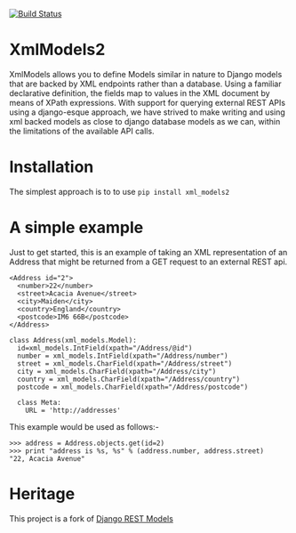 [![Build Status](https://travis-ci.org/alephnullplex/xml_models2.svg?branch=master)](https://travis-ci.org/alephnullplex/xml_models2)

# XmlModels2

XmlModels allows you to define Models similar in nature to Django models that are backed by XML endpoints rather than a
database.   Using a familiar declarative definition, the fields map to values in the XML document by means of XPath
expressions. With support for querying external REST APIs using a django-esque approach, we have strived to make
writing and using xml backed models as close to django database models as we can, within the limitations of the
available API calls.

# Installation

The simplest approach is to to use `pip install xml_models2`

# A simple example

Just to get started, this is an example of taking an XML representation of an Address that might be returned from a
GET request to an external REST api.

    <Address id="2">
      <number>22</number>
      <street>Acacia Avenue</street>
      <city>Maiden</city>
      <country>England</country>
      <postcode>IM6 66B</postcode>
    </Address>

    class Address(xml_models.Model):
      id=xml_models.IntField(xpath="/Address/@id")
      number = xml_models.IntField(xpath="/Address/number")
      street = xml_models.CharField(xpath="/Address/street")
      city = xml_models.CharField(xpath="/Address/city")
      country = xml_models.CharField(xpath="/Address/country")
      postcode = xml_models.CharField(xpath="/Address/postcode")

      class Meta:
        URL = 'http://addresses'

This example would be used as follows:-

    >>> address = Address.objects.get(id=2)
    >>> print "address is %s, %s" % (address.number, address.street)
    "22, Acacia Avenue"

# Heritage

This project is a fork of [Django REST Models](http://djangorestmodel.sourceforge.net/)
